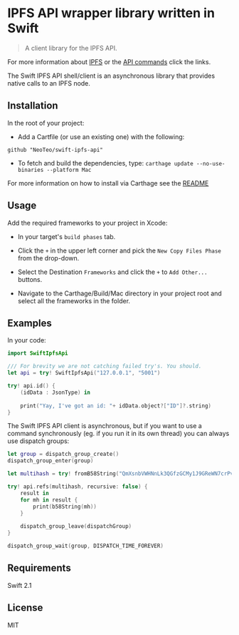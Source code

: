 IPFS API wrapper library written in Swift
=========================================

> A client library for the IPFS API.

For more information about [IPFS](http://ipfs.io) or the [API commands](http://ipfs.io/docs/commands) click the links.

The Swift IPFS API shell/client is an asynchronous library that provides native calls to an IPFS node.

## Installation

In the root of your project:

-  Add a Cartfile (or use an existing one) with the following:
```
github "NeoTeo/swift-ipfs-api"
```
- To fetch and build the dependencies, type:
```carthage update --no-use-binaries --platform Mac```

For more information on how to install via Carthage see the [README](https://github.com/Carthage/Carthage#adding-frameworks-to-an-application)

## Usage
Add the required frameworks to your project in Xcode:

- In your target's `build phases` tab.

- Click the `+` in the upper left corner and pick the `New Copy Files Phase` from the drop-down.
- Select the Destination `Frameworks` and click the `+` to `Add Other...` buttons.
- Navigate to the Carthage/Build/Mac directory in your project root and select all the frameworks in the folder.

## Examples

In your code: 
```Swift
import SwiftIpfsApi

/// For brevity we are not catching failed try's. You should.
let api = try! SwiftIpfsApi("127.0.0.1", "5001") 

try! api.id() {
    (idData : JsonType) in
                    
    print("Yay, I've got an id: "+ idData.object?["ID"]?.string)
}
```

The Swift IPFS API client is asynchronous, but if you want to use a command synchronously (eg. if you run it in its own thread) you can always use dispatch groups:
```Swift
let group = dispatch_group_create()
dispatch_group_enter(group)

let multihash = try! fromB58String("QmXsnbVWHNnLk3QGfzGCMy1J9GReWN7crPvY1DKmFdyypK") 

try! api.refs(multihash, recursive: false) {
    result in
    for mh in result {
        print(b58String(mh))
    }
    
    dispatch_group_leave(dispatchGroup)
}

dispatch_group_wait(group, DISPATCH_TIME_FOREVER)
```

## Requirements
Swift 2.1

## License
MIT
